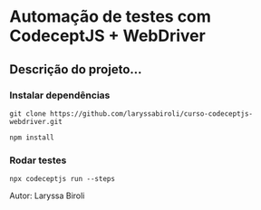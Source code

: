 # Automação de testes com CodeceptJS + WebDriver

## Descrição do projeto...

### Instalar dependências

```
git clone https://github.com/laryssabiroli/curso-codeceptjs-webdriver.git

```
```
npm install
```


### Rodar testes

```
npx codeceptjs run --steps

```

Autor: Laryssa Biroli